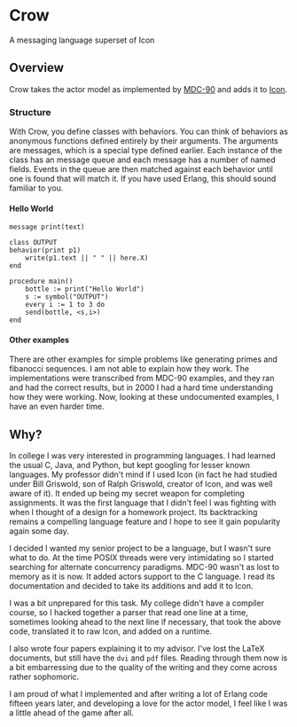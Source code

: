# Crow

A messaging language superset of Icon

## Overview

Crow takes the actor model as implemented by [MDC-90](https://dl.acm.org/citation.cfm?id=67405) and adds it to [Icon](https://www2.cs.arizona.edu/icon/index.htm).

### Structure

With Crow, you define classes with behaviors. You can think of behaviors as anonymous functions defined entirely by their arguments. The arguments are messages, which is a special type defined earlier. Each instance of the class has an message queue and each message has a number of named fields. Events in the queue are then matched against each behavior until one is found that will match it. If you have used Erlang, this should sound familiar to you.

#### Hello World

```icon
message print(text)

class OUTPUT
behavior(print p1)
    write(p1.text || " " || here.X)
end

procedure main()
    bottle := print("Hello World")
    s := symbol("OUTPUT")
    every i := 1 to 3 do
	send(bottle, <s,i>)
end
```

#### Other examples

There are other examples for simple problems like generating primes and fibanocci sequences. I am not able to explain how they work. The implementations were transcribed from MDC-90 examples, and they ran and had the correct results, but in 2000 I had a hard time understanding how they were working. Now, looking at these undocumented examples, I have an even harder time.

## Why?

In college I was very interested in programming languages. I had learned the usual C, Java, and Python, but kept googling for lesser known languages. My professor didn't mind if I used Icon (in fact he had studied under Bill Griswold, son of Ralph Griswold, creator of Icon, and was well aware of it). It ended up being my secret weapon for completing assignments. It was the first language that I didn't feel I was fighting with when I thought of a design for a homework project. Its backtracking remains a compelling language feature and I hope to see it gain popularity again some day.

I decided I wanted my senior project to be a language, but I wasn't sure what to do. At the time POSIX threads were very intimidating so I started searching for alternate concurrency paradigms. MDC-90 wasn't as lost to memory as it is now. It added actors support to the C language. I read its documentation and decided to take its additions and add it to Icon.

I was a bit unprepared for this task. My college didn't have a compiler course, so I hacked together a parser that read one line at a time, sometimes looking ahead to the next line if necessary, that took the above code, translated it to raw Icon, and added on a runtime.

I also wrote four papers explaining it to my advisor. I've lost the LaTeX documents, but still have the `dvi` and `pdf` files. Reading through them now is a bit embarressing due to the quality of the writing and they come across rather sophomoric.

I am proud of what I implemented and after writing a lot of Erlang code fifteen years later, and developing a love for the actor model, I feel like I was a little ahead of the game after all.
